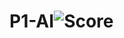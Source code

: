 # P1-AI![Score](https://user-images.githubusercontent.com/98224768/162913796-10920d9d-3f6f-4529-a2d2-d103ad14fc78.png)
